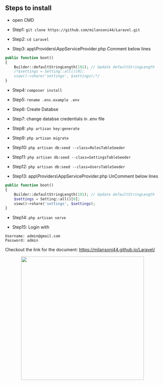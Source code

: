 ## Steps to install

- open CMD

- Step1: `git clone https://github.com/milansoni44/Laravel.git`

- Step2: `cd Laravel`

- Step3:
app\Providers\AppServiceProvider.php
Comment below lines
```php
public function boot()
{
    Builder::defaultStringLength(191); // Update defaultStringLength
    /*$settings = Setting::all()[0];
    view()->share('settings', $settings);*/
}
```

- Step4: `composer install`

- Step5: `rename .env.example .env`

- Step6: Create Databse 

- Step7: change databse credentials in .env file

- Step8: `php artisan key:generate`
- Step9: `php artisan migrate`

- Step10: `php artisan db:seed --class=RolesTableSeeder`
- Step11: `php artisan db:seed --class=SettingsTableSeeder`
- Step12: `php artisan db:seed --class=UsersTableSeeder`

- Step13: 
app\Providers\AppServiceProvider.php
UnComment below lines
```php
public function boot()
{
    Builder::defaultStringLength(191); // Update defaultStringLength
    $settings = Setting::all()[0];
    view()->share('settings', $settings);
}
```

- Step14: 
`php artisan serve`

- Step15:
Login with  
```
Username: admin@gmail.com  
Password: admin 
```
Checkout the link for the document: https://milansoni44.github.io/Laravel/
<p align="center"><img src="https://res.cloudinary.com/dtfbvvkyp/image/upload/v1566331377/laravel-logolockup-cmyk-red.svg" width="400"></p>
